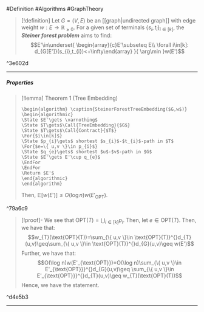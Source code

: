 #Definition #Algorithms #GraphTheory 

> [!definition]
> Let $G=(V,E)$ be an [[graph|undirected graph]] with edge weight $w: E\to \mathbb{R}_{\geq 0}$. For a given set of terminals $\{ s_{i},t_{i} \}_{i\in[k]}$, the ***Steiner forest problem*** aims to find: $$E'\in\underset{ \begin{array}{c}E'\subseteq E\\ \forall i\in[k]:  d_{G[E']}(s_{i},t_{i})<+\infty\end{array} }{ \arg\min }w(E')$$

^3e602d

---
##### Properties
> [!lemma] Theorem 1 (Tree Embedding)
> ```pseudo
> \begin{algorithm} \caption{SteinerForestTreeEmbedding($G,w$)}
> \begin{algorithmic} 
> \State $E'\gets \varnothing$
> \State $T\gets$\Call{TreeEmbedding}{$G$}
> \State $T\gets$\Call{Contract}{$T$}
> \For{$i\in[k]$}
> \State $p_{i}\gets$ shortest $s_{i}$-$t_{i}$-path in $T$
> \For{$e=\{ u,v \}\in p_{i}$}
> \State $q_{e}\gets$ shortest $u$-$v$-path in $G$
> \State $E'\gets E'\cup q_{e}$
> \EndFor
> \EndFor
> \Return $E'$
> \end{algorithmic}
> \end{algorithm}
> ```
> Then, $\mathbb{E}[w(E')]\leq O(\log n)w(E'_{\text{OPT}})$.

^79a6c9

> [!proof]-
> We see that $\text{OPT}(T)=\bigcup_{i\in[k]} p_{i}$. Then, let $e\in \text{OPT}(T)$. Then, we have that: $$w_{T}(\text{OPT}(T))=\sum_{\{ u,v \}\in \text{OPT}(T)}^{}d_{T}(u,v)\geq\sum_{\{ u,v \}\in \text{OPT}(T)}^{}d_{G}(u,v)\geq w(E')$$Further, we have that: $$O(\log n)w(E'_{\text{OPT}})=O(\log n)\sum_{\{ u,v \}\in E'_{\text{OPT}}}^{}d_{G}(u,v)\geq \sum_{\{ u,v \}\in E'_{\text{OPT}}}^{}d_{T}(u,v)\geq w_{T}(\text{OPT}(T))$$Hence, we have the statement.

^d4e5b3

---
